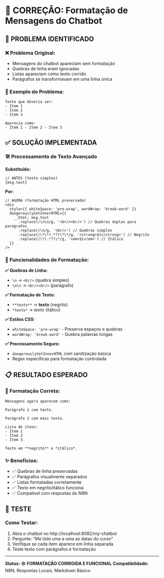 # 🎨 CORREÇÃO: Formatação de Mensagens do Chatbot

## 🚨 PROBLEMA IDENTIFICADO

### ❌ Problema Original:
- Mensagens do chatbot apareciam sem formatação
- Quebras de linha eram ignoradas  
- Listas apareciam como texto corrido
- Parágrafos se transformavam em uma linha única

### 📸 Exemplo do Problema:
```
Texto que deveria ser:
- Item 1
- Item 2  
- Item 3

Aparecia como:
- Item 1 - Item 2 - Item 3
```

## ✅ SOLUÇÃO IMPLEMENTADA

### 🛠️ Processamento de Texto Avançado

**Substituído:**
```tsx
// ANTES (texto simples)
{msg.text}
```

**Por:**
```tsx
// AGORA (formatação HTML preservada)
<div 
  style={{ whiteSpace: 'pre-wrap', wordWrap: 'break-word' }}
  dangerouslySetInnerHTML={{
    __html: msg.text
      .replace(/\n\n/g, '<br/><br/>') // Quebras duplas para parágrafos
      .replace(/\n/g, '<br/>') // Quebras simples
      .replace(/\*\*(.*?)\*\*/g, '<strong>$1</strong>') // Negrito
      .replace(/\*(.*?)\*/g, '<em>$1</em>') // Itálico
  }}
/>
```

### 🚀 Funcionalidades de Formatação:

**✅ Quebras de Linha:**
- `\n` → `<br/>` (quebra simples)
- `\n\n` → `<br/><br/>` (parágrafo)

**✅ Formatação de Texto:**
- `**texto**` → **texto** (negrito)
- `*texto*` → *texto* (itálico)

**✅ Estilos CSS:**
- `whiteSpace: 'pre-wrap'` - Preserva espaços e quebras
- `wordWrap: 'break-word'` - Quebra palavras longas

**✅ Processamento Seguro:**
- `dangerouslySetInnerHTML` com sanitização básica
- Regex específicas para formatação controlada

## 📋 RESULTADO ESPERADO

### 🎯 Formatação Correta:
```
Mensagens agora aparecem como:

Parágrafo 1 com texto.

Parágrafo 2 com mais texto.

Lista de itens:
- Item 1
- Item 2  
- Item 3

Texto em **negrito** e *itálico*.
```

### ✨ Benefícios:
- ✅ Quebras de linha preservadas
- ✅ Parágrafos visualmente separados
- ✅ Listas formatadas corretamente
- ✅ Texto em negrito/itálico funciona
- ✅ Compatível com respostas do N8N

## 🧪 TESTE

### Como Testar:
1. Abra o chatbot no http://localhost:8082/my-chatbot
2. Pergunte: "Me liste uma a uma as datas do curso"
3. Verifique se cada item aparece em linha separada
4. Teste texto com parágrafos e formatação

---

**Status:** 🟢 **FORMATAÇÃO CORRIGIDA E FUNCIONAL**
**Compatibilidade:** N8N, Respostas Locais, Markdown Básico
